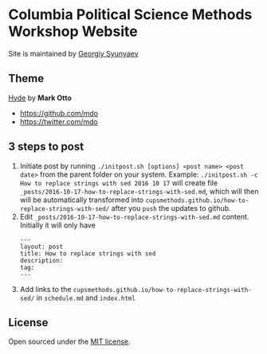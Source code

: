 
# Columbia Political Science Methods Workshop Website

Site is maintained by [Georgiy Syunyaev](https://github.com/gerasy1987/)

## Theme

[Hyde](https://github.com/poole/hyde) by **Mark Otto**
- <https://github.com/mdo>
- <https://twitter.com/mdo>

## 3 steps to post

1. Initiate post by running `./initpost.sh [options] <post name> <post date>` from the parent folder on your system. Example: `./initpost.sh -c How to replace strings with sed 2016 10 17` will create file `_posts/2016-10-17-how-to-replace-strings-with-sed.md`, which will then will be automatically transformed into `cupsmethods.github.io/how-to-replace-strings-with-sed/` after you `push` the updates to github.
2. Edit `_posts/2016-10-17-how-to-replace-strings-with-sed.md` content. Initially it will only have
    ```
    ---
    layout: post
    title: How to replace strings with sed
    description:
    tag:
    ---
    ```
3. Add links to the `cupsmethods.github.io/how-to-replace-strings-with-sed/` in `schedule.md` and `index.html`

## License

Open sourced under the [MIT license](LICENSE.md).